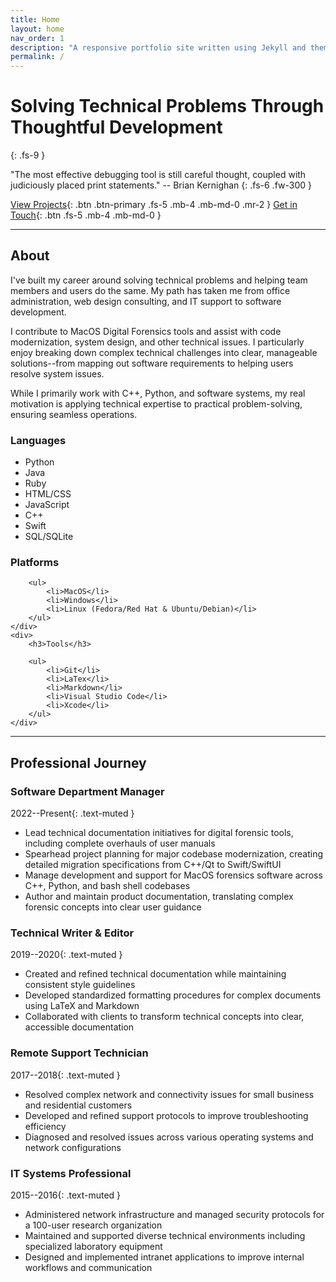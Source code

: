 ```yaml
---
title: Home
layout: home
nav_order: 1
description: "A responsive portfolio site written using Jekyll and themed with Just the Docs"
permalink: /
---
```


# Solving Technical Problems Through Thoughtful Development
{: .fs-9 }

"The most effective debugging tool is still careful thought, coupled with judiciously placed print statements." -- Brian Kernighan
{: .fs-6 .fw-300 }

[View Projects](#projects){: .btn .btn-primary .fs-5 .mb-4 .mb-md-0 .mr-2 }
[Get in Touch](#contact){: .btn .fs-5 .mb-4 .mb-md-0 }

---

## About

I've built my career around solving technical problems and helping team members and users do the same. My path has taken me from office administration, web design consulting, and IT support to software development.

I contribute to MacOS Digital Forensics tools and assist with code modernization, system design, and other technical issues. I particularly enjoy breaking down complex technical challenges into clear, manageable solutions--from mapping out software requirements to helping users resolve system issues.

While I primarily work with C++, Python, and software systems, my real motivation is applying technical expertise to practical problem-solving, ensuring seamless operations.

<div class="skills-grid">
    <div>
        <h3>Languages</h3>
        <ul>
            <li>Python</li>
            <li>Java</li>
            <li>Ruby</li>
            <li>HTML/CSS</li>
            <li>JavaScript</li>
            <li>C++</li>
            <li>Swift</li>
            <li>SQL/SQLite</li>
        </ul>
    </div>
    <div>
        <h3>Platforms</h3>

        <ul>
            <li>MacOS</li>
            <li>Windows</li>
            <li>Linux (Fedora/Red Hat & Ubuntu/Debian)</li>
        </ul>
    </div>
    <div>
        <h3>Tools</h3>

        <ul>
            <li>Git</li>
            <li>LaTex</li>
            <li>Markdown</li>
            <li>Visual Studio Code</li>
            <li>Xcode</li>
        </ul>
    </div>
</div>

---

## Professional Journey

### Software Department Manager

2022--Present{: .text-muted }

- Lead technical documentation initiatives for digital forensic tools, including complete overhauls of user manuals
- Spearhead project planning for major codebase modernization, creating detailed migration specifications from C++/Qt to Swift/SwiftUI
- Manage development and support for MacOS forensics software across C++, Python, and bash shell codebases
- Author and maintain product documentation, translating complex forensic concepts into clear user guidance

### Technical Writer & Editor

2019--2020{: .text-muted }

- Created and refined technical documentation while maintaining consistent style guidelines
- Developed standardized formatting procedures for complex documents using LaTeX and Markdown
- Collaborated with clients to transform technical concepts into clear, accessible documentation

### Remote Support Technician

2017--2018{: .text-muted }

- Resolved complex network and connectivity issues for small business and residential customers
- Developed and refined support protocols to improve troubleshooting efficiency
- Diagnosed and resolved issues across various operating systems and network configurations

### IT Systems Professional

2015--2016{: .text-muted }

- Administered network infrastructure and managed security protocols for a 100-user research organization
- Maintained and supported diverse technical environments including specialized laboratory equipment
- Designed and implemented intranet applications to improve internal workflows and communication
